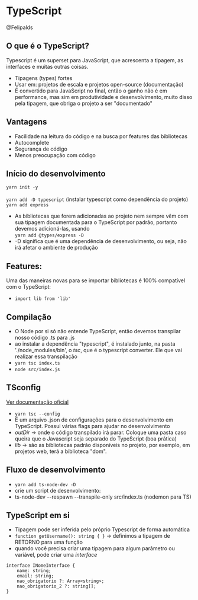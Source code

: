 # TypeScript
@Felipalds
## O que é o TypeScript?
Typescript é um superset para JavaScript, que acrescenta a tipagem, as interfaces e muitas outras coisas.
- Tipagens (types) fortes
- Usar em: projetos de escala e projetos open-source (documentação)
- É convertido para JavaScript no final, então o ganho não é em performance, mas sim em produtividade e desenvolvimento, muito disso pela tipagem, que obriga o projeto a ser "documentado"

## Vantagens
- Facilidade na leitura do código e na busca por features das bibliotecas
- Autocomplete
- Segurança de código
- Menos preocupação com código

## Início do desenvolvimento
```yarn init -y``` <br><br>
```yarn add -D typescript``` (instalar typescript como dependência do projeto)<br>
```yarn add express```

- As bibliotecas que forem adicionadas ao projeto nem sempre vêm com sua tipagem documentada para o TypeScript por padrão, portanto devemos adicioná-las, usando <br>
```yarn add @types/express -D```
- -D significa que é uma dependência de desenvolvimento, ou seja, não irá afetar o ambiente de produção

## Features:
Uma das maneiras novas para se importar bibliotecas é 100% compatível com o TypeScript: <br>
- ```import lib from 'lib'```

## Compilação
- O Node por si só não entende TypeScript, então devemos transpilar nosso código .ts para .js
- ao instalar a dependência "typescript", é instalado junto, na pasta './node_modules/bin', o *tsc*, que é o typescript converter. Ele que vai realizar essa transpilação
- ```yarn tsc index.ts```
- ```node src/index.js```

## TSconfig
<a href="https://www.typescriptlang.org/docs/handbook/compiler-options.html" target="_blank">Ver documentação oficial</a><br>
- ```yarn tsc --config```
- É um arquivo .json de configurações para o desenvolvimento em TypeScript. Possui várias flags para ajudar no desenvolvimento
- *outDir* -> onde o código transpilado irá parar. Coloque uma pasta caso queira que o Javascript seja separado do TypeScript (boa prática)
- *lib* ->  são as bibliotecas padrão disponíveis no projeto, por exemplo, em projetos web, terá a biblioteca "dom".

## Fluxo de desenvolvimento
- ```yarn add ts-node-dev -D```
- crie um script de desenvolvimento:
- ts-node-dev --respawn --transpile-only src/index.ts (nodemon para TS)

## TypeScript em si
- Tipagem pode ser inferida pelo próprio Typescript de forma automática
- ```function getUsername(): string { }```  -> definimos a tipagem de RETORNO para uma função
- quando você precisa criar uma tipagem para algum parâmetro ou variável, pode criar uma *interface*<br>
```
interface INomeInterface {
    name: string;
    email: string;
    nao_obrigatorio ?: Array<string>;
    nao_obrigatorio_2 ?: string[];
}
```